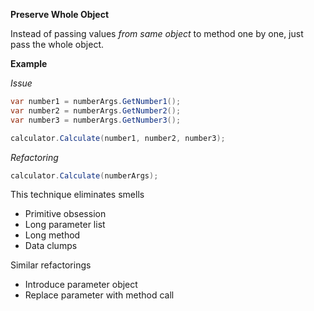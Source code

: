 **Preserve Whole Object**

Instead of passing values _from same object_ to method one by one, just pass the whole object.

**Example**

_Issue_

```csharp
var number1 = numberArgs.GetNumber1();
var number2 = numberArgs.GetNumber2();
var number3 = numberArgs.GetNumber3();

calculator.Calculate(number1, number2, number3);
```

_Refactoring_

```csharp
calculator.Calculate(numberArgs);
```

This technique eliminates smells
* Primitive obsession
* Long parameter list
* Long method
* Data clumps

Similar refactorings
* Introduce parameter object
* Replace parameter with method call